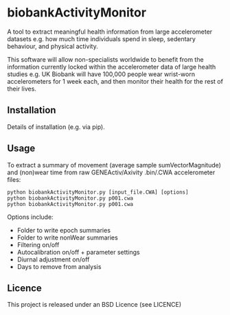 biobankActivityMonitor
======================

A tool to extract meaningful health information from large accelerometer datasets e.g. how much time individuals spend in sleep, sedentary behaviour, and physical activity.

This software will allow non-specialists worldwide to benefit from the information currently locked within the accelerometer data of large health studies e.g. UK Biobank will have 100,000 people wear wrist-worn accelerometers for 1 week each, and then monitor their health for the rest of their lives.


<h2>Installation</h2>
Details of installation (e.g. via pip).


<h2>Usage</h2>
To extract a summary of movement (average sample sumVectorMagnitude) and (non)wear time from raw GENEActiv/Axivity .bin/.CWA accelerometer files:

```
python biobankActivityMonitor.py [input_file.CWA] [options]
python biobankActivityMonitor.py p001.cwa
python biobankActivityMonitor.py p001.cwa
```

  
Options include:
 - Folder to write epoch summaries
 - Folder to write nonWear summaries
 - Filtering on/off
 - Autocalibration on/off + parameter settings
 - Diurnal adjustment on/off
 - Days to remove from analysis


<h2>Licence</h2>
This project is released under an BSD Licence (see LICENCE)
